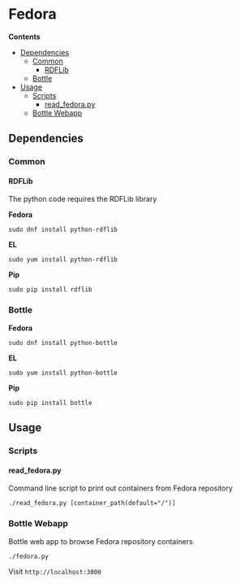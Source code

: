 # Fedora

**Contents**

- [Dependencies](#dependencies)
  - [Common](#common)
    - [RDFLib](#rdflib)
  - [Bottle](#bottle)
- [Usage](#usage)
  - [Scripts](#scripts)
    - [read_fedora.py](#read_fedorapy)
  - [Bottle Webapp](#bottle-webapp)

## Dependencies

### Common

#### RDFLib
The python code requires the RDFLib library

**Fedora**

`sudo dnf install python-rdflib`

**EL**

`sudo yum install python-rdflib`

**Pip**

`sudo pip install rdflib`

### Bottle

**Fedora**

`sudo dnf install python-bottle`

**EL**

`sudo yum install python-bottle`

**Pip**

`sudo pip install bottle`


## Usage

### Scripts

#### read_fedora.py
Command line script to print out containers from Fedora repository

`./read_fedora.py [container_path(default="/")]`


### Bottle Webapp
Bottle web app to browse Fedora repository containers

`./fedora.py`

Visit `http://localhost:3000`
